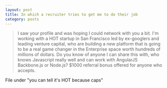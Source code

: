```yaml
---
layout: post
title: In which a recruiter tries to get me to do their job
category: posts
---
```


> I saw your profile and was hoping I could network with you a bit. I'm working with a HOT startup in San Francisco led by ex-googlers and leading venture capital, who are building a new platform that is going to be a real game changer in the Enterprise space worth hundreds of millions of dollars. Do you know of anyone I can share this with, who knows Javascript really well and can work with AngularJS Backbone.js or Node.js? $1000 referral bonus offered for anyone who accepts.

File under "you can tell it's HOT because caps"
